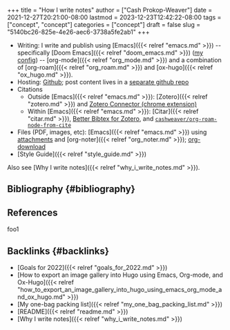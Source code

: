 +++
title = "How I write notes"
author = ["Cash Prokop-Weaver"]
date = 2021-12-27T20:21:00-08:00
lastmod = 2023-12-23T12:42:22-08:00
tags = ["concept", "concept"]
categories = ["concept"]
draft = false
slug = "5140bc26-825e-4e26-aec6-3738a5fe2ab1"
+++

-   Writing: I write and publish using [Emacs]({{< relref "emacs.md" >}}) -- specifically [Doom Emacs]({{< relref "doom_emacs.md" >}}) ([my config](https://github.com/cashpw/dotfiles/blob/main/config/doom/config.org)) -- [org-mode]({{< relref "org_mode.md" >}}) and a combination of [org-roam]({{< relref "org_roam.md" >}}) and [ox-hugo]({{< relref "ox_hugo.md" >}}).
-   Hosting: [Github](https://github.com/cashpw/cashpw.com); post content lives in a [separate github repo](https://github.com/cashpw/roam)
-   Citations
    -   Outside [Emacs]({{< relref "emacs.md" >}}): [Zotero]({{< relref "zotero.md" >}}) and [Zotero Connector (chrome extension)](https://chrome.google.com/webstore/detail/zotero-connector/ekhagklcjbdpajgpjgmbionohlpdbjgc)
    -   Within [Emacs]({{< relref "emacs.md" >}}): [Citar]({{< relref "citar.md" >}}), [Better Bibtex for Zotero](https://retorque.re/zotero-better-bibtex/), and [`cashweaver/org-roam-node-from-cite`](https://github.com/cashpw/dotfiles/blob/812f8f4785ba70f8d3cabf77ff099a9777bbf17d/config/doom/config-personal.el#L2880)
-   Files (PDF, images, etc): [Emacs]({{< relref "emacs.md" >}}) using [attachments](https://orgmode.org/manual/Attachments.html) and [org-noter]({{< relref "org_noter.md" >}}); [org-download](https://github.com/abo-abo/org-download)
-   [Style Guide]({{< relref "style_guide.md" >}})

Also see [Why I write notes]({{< relref "why_i_write_notes.md" >}}).


## Bibliography {#bibliography}

## References

<style>.csl-entry{text-indent: -1.5em; margin-left: 1.5em;}</style><div class="csl-bib-body">
</div>

foo1


## Backlinks {#backlinks}

-   [Goals for 2022]({{< relref "goals_for_2022.md" >}})
-   [How to export an image gallery into Hugo using Emacs, Org-mode, and Ox-Hugo]({{< relref "how_to_export_an_image_gallery_into_hugo_using_emacs_org_mode_and_ox_hugo.md" >}})
-   [My one-bag packing list]({{< relref "my_one_bag_packing_list.md" >}})
-   [README]({{< relref "readme.md" >}})
-   [Why I write notes]({{< relref "why_i_write_notes.md" >}})
